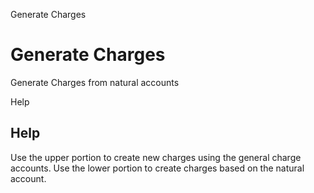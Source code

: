 
Generate Charges
# Generate Charges


Generate Charges from natural accounts

Help
## Help

Use the upper portion to create new charges using the general charge accounts.  Use the lower portion to create charges based on the natural account.
